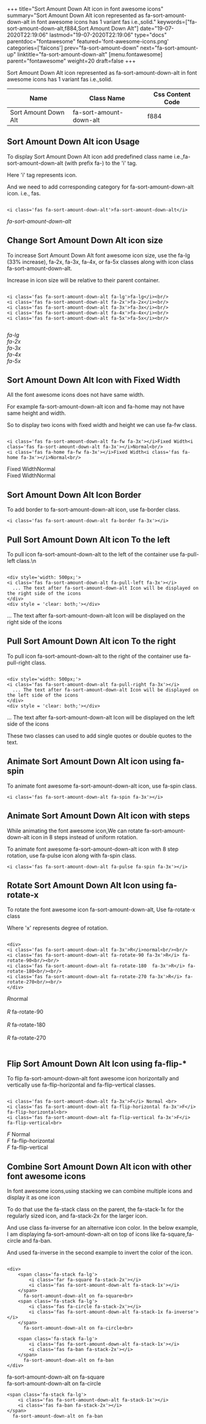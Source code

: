 +++
title="Sort Amount Down Alt icon in font awesome icons"
summary="Sort Amount Down Alt icon represented as fa-sort-amount-down-alt in font awesome icons has 1 variant fas i.e.,solid."
keywords=["fa-sort-amount-down-alt,f884,Sort Amount Down Alt"]
date="19-07-2020T22:19:06"
lastmod="19-07-2020T22:19:06"
type="docs"
parentdoc="fontawesome"
featured='font-awesome-icons.png'
categories=['faicons']
prev="fa-sort-amount-down"
next="fa-sort-amount-up"
linktitle="fa-sort-amount-down-alt"
[menu.fontawesome]
parent="fontawesome"
weight=20
draft=false
+++


Sort Amount Down Alt icon represented as fa-sort-amount-down-alt in font awesome icons has 1 variant fas i.e.,solid.

<div class='table-responsive'><table class='table'><thead><tr><th>Name</th><th>Class Name</th><th>Css Content Code</th></tr></thead><tbody><tr><td>Sort Amount Down Alt</td><td>fa-sort-amount-down-alt</td><td>f884</td></tr></tbody></table></div>



## Sort Amount Down Alt icon Usage

To display Sort Amount Down Alt icon add predefined class name i.e.,fa-sort-amount-down-alt (with prefix fa-) to the 'i' tag.

Here 'i' tag represents icon.

And we need to add corresponding category for fa-sort-amount-down-alt icon. i.e., fas.


```

<i class='fas fa-sort-amount-down-alt'>fa-sort-amount-down-alt</i>
```

<i class='fas fa-sort-amount-down-alt'>fa-sort-amount-down-alt</i>




## Change Sort Amount Down Alt icon size
To increase Sort Amount Down Alt font awesome icon size, use the fa-lg (33% increase), fa-2x, fa-3x, fa-4x, or fa-5x classes along with icon class fa-sort-amount-down-alt.

Increase in icon size will be relative to their parent container. 

```

<i class='fas fa-sort-amount-down-alt fa-lg'>fa-lg</i><br/>
<i class='fas fa-sort-amount-down-alt fa-2x'>fa-2x</i><br/>
<i class='fas fa-sort-amount-down-alt fa-3x'>fa-3x</i><br/>
<i class='fas fa-sort-amount-down-alt fa-4x'>fa-4x</i><br/>
<i class='fas fa-sort-amount-down-alt fa-5x'>fa-5x</i><br/>
            
```

<i class='fas fa-sort-amount-down-alt fa-lg'>fa-lg</i><br/>
<i class='fas fa-sort-amount-down-alt fa-2x'>fa-2x</i><br/>
<i class='fas fa-sort-amount-down-alt fa-3x'>fa-3x</i><br/>
<i class='fas fa-sort-amount-down-alt fa-4x'>fa-4x</i><br/>
<i class='fas fa-sort-amount-down-alt fa-5x'>fa-5x</i><br/>
            



## Sort Amount Down Alt Icon with Fixed Width 

All the font awesome icons does not have same width.

For example fa-sort-amount-down-alt icon and fa-home may not have same height and width.

So to display two icons with fixed width and height we can use fa-fw class.


```

<i class='fas fa-sort-amount-down-alt fa-fw fa-3x'></i>Fixed Width<i class='fas fa-sort-amount-down-alt fa-3x'></i>Normal<br/>
<i class='fas fa-home fa-fw fa-3x'></i>Fixed Width<i class='fas fa-home fa-3x'></i>Normal<br/>
```

<i class='fas fa-sort-amount-down-alt fa-fw fa-3x'></i>Fixed Width<i class='fas fa-sort-amount-down-alt fa-3x'></i>Normal<br/>
<i class='fas fa-home fa-fw fa-3x'></i>Fixed Width<i class='fas fa-home fa-3x'></i>Normal<br/>



## Sort Amount Down Alt Icon Border 

To add border to fa-sort-amount-down-alt icon, use fa-border class.


```
<i class='fas fa-sort-amount-down-alt fa-border fa-3x'></i>

```
<i class='fas fa-sort-amount-down-alt fa-border fa-3x'></i>





## Pull Sort Amount Down Alt icon To the left

To pull icon fa-sort-amount-down-alt to the left of the container use fa-pull-left class.\n

```

<div style='width: 500px;'>
<i class='fas fa-sort-amount-down-alt fa-pull-left fa-3x'></i>
  ... The text after fa-sort-amount-down-alt Icon will be displayed on the right side of the icons
</div>
<div style = 'clear: both;'></div>
```

<div style='width: 500px;'>
<i class='fas fa-sort-amount-down-alt fa-pull-left fa-3x'></i>
  ... The text after fa-sort-amount-down-alt Icon will be displayed on the right side of the icons
</div>
<div style = 'clear: both;'></div>




## Pull Sort Amount Down Alt icon To the right
To pull icon fa-sort-amount-down-alt to the right of the container use fa-pull-right class.

```

<div style='width: 500px;'>
<i class='fas fa-sort-amount-down-alt fa-pull-right fa-3x'></i>
  ... The text after fa-sort-amount-down-alt Icon will be displayed on the left side of the icons
</div>
<div style = 'clear: both;'></div>
```

<div style='width: 500px;'>
<i class='fas fa-sort-amount-down-alt fa-pull-right fa-3x'></i>
  ... The text after fa-sort-amount-down-alt Icon will be displayed on the left side of the icons
</div>
<div style = 'clear: both;'></div>

These two classes can used to add single quotes or double quotes to the text.


## Animate Sort Amount Down Alt icon using fa-spin
To animate font awesome fa-sort-amount-down-alt icon, use fa-spin class.

```
<i class='fas fa-sort-amount-down-alt fa-spin fa-3x'></i>
```
<i class='fas fa-sort-amount-down-alt fa-spin fa-3x'></i>




## Animate Sort Amount Down Alt icon with steps
While animating the font awesome icon,We can rotate fa-sort-amount-down-alt icon in 8 steps instead of uniform rotation.

To animate font awesome fa-sort-amount-down-alt icon with 8 step rotation, use fa-pulse icon along with fa-spin class.


```
<i class='fas fa-sort-amount-down-alt fa-pulse fa-spin fa-3x'></i>

```
<i class='fas fa-sort-amount-down-alt fa-pulse fa-spin fa-3x'></i>





## Rotate Sort Amount Down Alt Icon using fa-rotate-x
To rotate the font awesome icon fa-sort-amount-down-alt, Use fa-rotate-x class

Where 'x' represents degree of rotation.


```

<div>
<i class='fas fa-sort-amount-down-alt fa-3x'>R</i>normal<br/><br/>
<i class='fas fa-sort-amount-down-alt fa-rotate-90 fa-3x'>R</i> fa-rotate-90<br/><br/> 
<i class='fas fa-sort-amount-down-alt fa-rotate-180  fa-3x'>R</i> fa-rotate-180<br/><br/> 
<i class='fas fa-sort-amount-down-alt fa-rotate-270 fa-3x'>R</i> fa-rotate-270<br/><br/>
</div>
```

<div>
<i class='fas fa-sort-amount-down-alt fa-3x'>R</i>normal<br/><br/>
<i class='fas fa-sort-amount-down-alt fa-rotate-90 fa-3x'>R</i> fa-rotate-90<br/><br/> 
<i class='fas fa-sort-amount-down-alt fa-rotate-180  fa-3x'>R</i> fa-rotate-180<br/><br/> 
<i class='fas fa-sort-amount-down-alt fa-rotate-270 fa-3x'>R</i> fa-rotate-270<br/><br/>
</div>




## Flip Sort Amount Down Alt Icon using fa-flip-*
To flip fa-sort-amount-down-alt font awesome icon horizontally and vertically use fa-flip-horizontal and fa-flip-vertical classes. 

```

<i class='fas fa-sort-amount-down-alt fa-3x'>F</i> Normal <br>
<i class='fas fa-sort-amount-down-alt fa-flip-horizontal fa-3x'>F</i> fa-flip-horizontal<br>
<i class='fas fa-sort-amount-down-alt fa-flip-vertical fa-3x'>F</i> fa-flip-vertical<br>
```

<i class='fas fa-sort-amount-down-alt fa-3x'>F</i> Normal <br>
<i class='fas fa-sort-amount-down-alt fa-flip-horizontal fa-3x'>F</i> fa-flip-horizontal<br>
<i class='fas fa-sort-amount-down-alt fa-flip-vertical fa-3x'>F</i> fa-flip-vertical<br>




## Combine Sort Amount Down Alt icon with other font awesome icons
In font awesome icons,using stacking we can combine multiple icons and display it as one icon 

To do that use the fa-stack class on the parent, the fa-stack-1x for the regularly sized icon, and fa-stack-2x for the larger icon.

And use class fa-inverse for an alternative icon color. 
In the below example, I am displaying fa-sort-amount-down-alt on top of icons like fa-square,fa-circle and fa-ban.

And used fa-inverse in the second example to invert the color of the icon.

```

<div>
    <span class='fa-stack fa-lg'>
        <i class='far fa-square fa-stack-2x'></i>
        <i class='fas fa-sort-amount-down-alt fa-stack-1x'></i>
    </span>
      fa-sort-amount-down-alt on fa-square<br>
    <span class='fa-stack fa-lg'>
        <i class='fas fa-circle fa-stack-2x'></i>
        <i class='fas fa-sort-amount-down-alt fa-stack-1x fa-inverse'></i>
    </span>
      fa-sort-amount-down-alt on fa-circle<br>

    <span class='fa-stack fa-lg'>
        <i class='fas fa-sort-amount-down-alt fa-stack-1x'></i>
        <i class='fas fa-ban fa-stack-2x'></i>
    </span>
      fa-sort-amount-down-alt on fa-ban
</div>
```

<div>
    <span class='fa-stack fa-lg'>
        <i class='far fa-square fa-stack-2x'></i>
        <i class='fas fa-sort-amount-down-alt fa-stack-1x'></i>
    </span>
      fa-sort-amount-down-alt on fa-square<br>
    <span class='fa-stack fa-lg'>
        <i class='fas fa-circle fa-stack-2x'></i>
        <i class='fas fa-sort-amount-down-alt fa-stack-1x fa-inverse'></i>
    </span>
      fa-sort-amount-down-alt on fa-circle<br>

    <span class='fa-stack fa-lg'>
        <i class='fas fa-sort-amount-down-alt fa-stack-1x'></i>
        <i class='fas fa-ban fa-stack-2x'></i>
    </span>
      fa-sort-amount-down-alt on fa-ban
</div>






